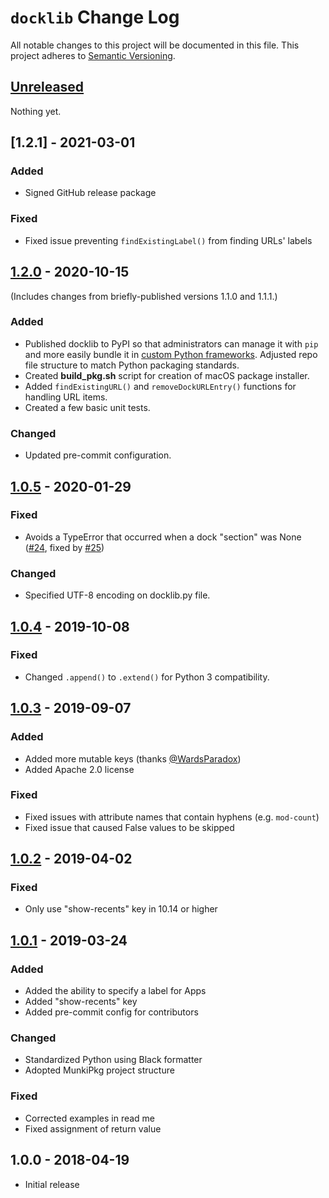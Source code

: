 # `docklib` Change Log

All notable changes to this project will be documented in this file. This project adheres to [Semantic Versioning](http://semver.org/).


## [Unreleased]

Nothing yet.

## [1.2.1] - 2021-03-01

### Added

- Signed GitHub release package

### Fixed

- Fixed issue preventing `findExistingLabel()` from finding URLs' labels

## [1.2.0] - 2020-10-15

(Includes changes from briefly-published versions 1.1.0 and 1.1.1.)

### Added

- Published docklib to PyPI so that administrators can manage it with `pip` and more easily bundle it in [custom Python frameworks](https://github.com/macadmins/python). Adjusted repo file structure to match Python packaging standards.
- Created __build_pkg.sh__ script for creation of macOS package installer.
- Added `findExistingURL()` and `removeDockURLEntry()` functions for handling URL items.
- Created a few basic unit tests.

### Changed

- Updated pre-commit configuration.


## [1.0.5] - 2020-01-29

### Fixed

- Avoids a TypeError that occurred when a dock "section" was None ([#24](https://github.com/homebysix/docklib/issues/24), fixed by [#25](https://github.com/homebysix/docklib/pull/25))

### Changed

- Specified UTF-8 encoding on docklib.py file.


## [1.0.4] - 2019-10-08

### Fixed

- Changed `.append()` to `.extend()` for Python 3 compatibility.


## [1.0.3] - 2019-09-07

### Added

- Added more mutable keys (thanks [@WardsParadox](https://github.com/WardsParadox))
- Added Apache 2.0 license

### Fixed

- Fixed issues with attribute names that contain hyphens (e.g. `mod-count`)
- Fixed issue that caused False values to be skipped


## [1.0.2] - 2019-04-02

### Fixed

- Only use "show-recents" key in 10.14 or higher


## [1.0.1] - 2019-03-24

### Added

- Added the ability to specify a label for Apps
- Added "show-recents" key
- Added pre-commit config for contributors

### Changed

- Standardized Python using Black formatter
- Adopted MunkiPkg project structure

### Fixed

- Corrected examples in read me
- Fixed assignment of return value


## 1.0.0 - 2018-04-19

- Initial release


[Unreleased]: https://github.com/homebysix/docklib/compare/v1.2.1...HEAD
[1.2.0]: https://github.com/homebysix/docklib/compare/v1.2.0...v1.2.1
[1.2.0]: https://github.com/homebysix/docklib/compare/v1.0.5...v1.2.0
[1.0.5]: https://github.com/homebysix/docklib/compare/v1.0.4...v1.0.5
[1.0.4]: https://github.com/homebysix/docklib/compare/v1.0.3...v1.0.4
[1.0.3]: https://github.com/homebysix/docklib/compare/v1.0.2...v1.0.3
[1.0.2]: https://github.com/homebysix/docklib/compare/v1.0.1...v1.0.2
[1.0.1]: https://github.com/homebysix/docklib/compare/v1.0.0...v1.0.1
